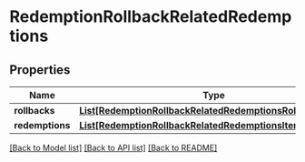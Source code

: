 # RedemptionRollbackRelatedRedemptions


## Properties
Name | Type | Description | Notes
------------ | ------------- | ------------- | -------------
**rollbacks** | [**List[RedemptionRollbackRelatedRedemptionsRollbacksItem]**](RedemptionRollbackRelatedRedemptionsRollbacksItem.md) |  | [optional] 
**redemptions** | [**List[RedemptionRollbackRelatedRedemptionsItem]**](RedemptionRollbackRelatedRedemptionsItem.md) |  | [optional] 

[[Back to Model list]](../README.md#documentation-for-models) [[Back to API list]](../README.md#documentation-for-api-endpoints) [[Back to README]](../README.md)


